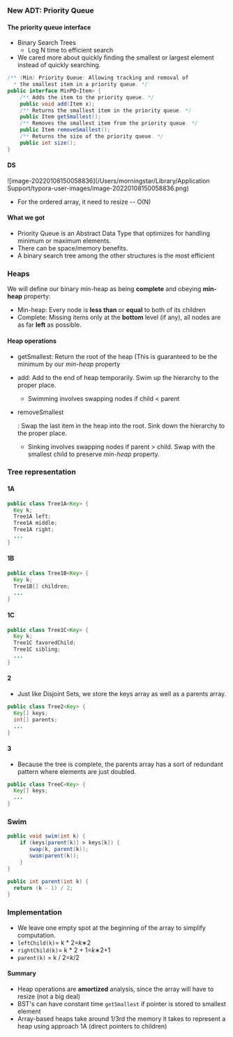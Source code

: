 ### New ADT: Priority Queue

#### The priority queue interface

* Binary Search Trees
  * Log N time to efficient search
* We cared more about quickly finding the smallest or largest element instead of quickly searching.

```java
/** (Min) Priority Queue: Allowing tracking and removal of 
  * the smallest item in a priority queue. */
public interface MinPQ<Item> {
    /** Adds the item to the priority queue. */
    public void add(Item x);
    /** Returns the smallest item in the priority queue. */
    public Item getSmallest();
    /** Removes the smallest item from the priority queue. */
    public Item removeSmallest();
    /** Returns the size of the priority queue. */
    public int size();
}
```

#### DS

![image-20220108150058836](/Users/morningstar/Library/Application Support/typora-user-images/image-20220108150058836.png)

* For the ordered array, it need to resize -- O(N)



#### What we got

* Priority Queue is an Abstract Data Type that optimizes for handling minimum or maximum elements.
* There can be space/memory benefits.
* A binary search tree among the other structures is the most efficient



### Heaps

We will define our binary min-heap as being **complete** and obeying **min-heap** property:

- Min-heap: Every node is **less than** or **equal** to both of its children
- Complete: Missing items only at the **bottom** level (if any), all nodes are as far **left** as possible.

#### Heap operations

* getSmallest: Return the root of the heap (This is guaranteed to be the minimum by our *min-heap* property

- add: Add to the end of heap temporarily. Swim up the hierarchy to the proper place.

  - Swimming involves swapping nodes if child < parent

- removeSmallest

  : Swap the last item in the heap into the root. Sink down the hierarchy to the proper place.

  - Sinking involves swapping nodes if parent > child. Swap with the smallest child to preserve *min-heap* property.



### Tree representation

#### 1A

```java
public class Tree1A<Key> {
  Key k;
  Tree1A left;
  Tree1A middle;
  Tree1A right;
  ...
}
```

#### 1B

```java
public class Tree1B<Key> {
  Key k;
  Tree1B[] children;
  ...
}
```

#### 1C

```java
public class Tree1C<Key> {
  Key k;
  Tree1C favoredChild;
  Tree1C sibling;
  ...
}
```

#### 2

* Just like Disjoint Sets, we store the keys array as well as a parents array.

```java
public class Tree2<Key> {
  Key[] keys;
  int[] parents;
  ...
}
```

#### 3

* Because the tree is complete, the parents array has a sort of redundant pattern where elements are just doubled.

```java
public class TreeC<Key> {
  Key[] keys;
  ...
}
```

### Swim

```java
public void swim(int k) {
    if (keys[parent(k)] ≻ keys[k]) {
       swap(k, parent(k));
       swim(parent(k));              
    }
}

public int parent(int k) {
  return (k - 1) / 2;
}
```

### Implementation

* We leave one empty spot at the beginning of the array to simplify computation.
* `leftChild(k)`= k * 2=*k*∗2
* `rightChild(k)`= k * 2 + 1=*k*∗2+1
* `parent(k)` = k / 2=*k*/2

#### Summary

- Heap operations are **amortized** analysis, since the array will have to resize (not a big deal)
- BST's can have constant time `getSmallest` if pointer is stored to smallest element
- Array-based heaps take around 1/3rd the memory it takes to represent a heap using approach 1A (direct pointers to children)